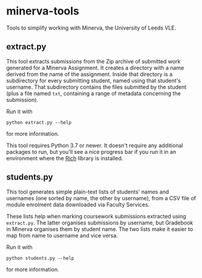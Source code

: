 # minerva-tools

Tools to simplify working with Minerva, the University of Leeds VLE.

## extract.py

This tool extracts submissions from the Zip archive of submitted
work generated for a Minerva Assignment. It creates a directory with
a name derived from the name of the assignment. Inside that directory
is a subdirectory for every submitting student, named using that
student's username. That subdirectory contains the files submitted
by the student (plus a file named `txt`, containing a range of
metadata concerning the submission).

Run it with

    python extract.py --help

for more information.

This tool requires Python 3.7 or newer. It doesn't require any
additional packages to run, but you'll see a nice progress bar if
you run it in an environment where the [Rich][rich] library is
installed.

[rich]: https://github.com/Textualize/rich

## students.py

This tool generates simple plain-text lists of students' names and
usernames (one sorted by name, the other by username), from a CSV file
of module enrolment data downloaded via Faculty Services.

These lists help when marking coursework submissions extracted using
`extract.py`. The latter organises submissions by username, but Gradebook
in Minerva organises them by student name. The two lists make it easier
to map from name to username and vice versa.

Run it with

    python students.py --help

for more information.
